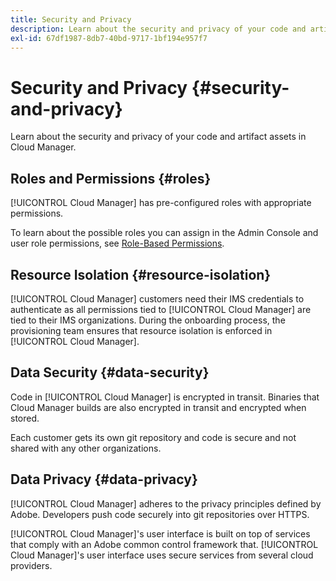 ```yaml
---
title: Security and Privacy
description: Learn about the security and privacy of your code and artifact assets in Cloud Manager.
exl-id: 67df1987-8db7-40bd-9717-1bf194e957f7
---
```


# Security and Privacy {#security-and-privacy}

Learn about the security and privacy of your code and artifact assets in Cloud Manager.

## Roles and Permissions {#roles}

[!UICONTROL Cloud Manager] has pre-configured roles with appropriate permissions. 

To learn about the possible roles you can assign in the Admin Console and user role permissions, see [Role-Based Permissions](/help/requirements/role-based-permissions.md).

## Resource Isolation {#resource-isolation}

[!UICONTROL Cloud Manager] customers need their IMS credentials to authenticate as all permissions tied to [!UICONTROL Cloud Manager] are tied to their IMS organizations. During the onboarding process, the provisioning team ensures that resource isolation is enforced in [!UICONTROL Cloud Manager].

## Data Security {#data-security}

Code in [!UICONTROL Cloud Manager] is encrypted in transit. Binaries that Cloud Manager builds are also encrypted in transit and encrypted when stored.

Each customer gets its own git repository and code is secure and not shared with any other organizations.

## Data Privacy {#data-privacy}

[!UICONTROL Cloud Manager] adheres to the privacy principles defined by Adobe. Developers push code securely into git repositories over HTTPS.

[!UICONTROL Cloud Manager]'s user interface is built on top of services that comply with an Adobe common control framework that. [!UICONTROL Cloud Manager]'s user interface uses secure services from several cloud providers.
